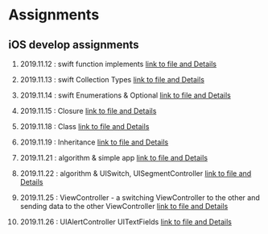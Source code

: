 #  Assignments
## iOS develop assignments

1. 2019.11.12 : swift function implements [link to file and Details](https://github.com/IMSEONGJUN/assignments/tree/master/2019_11_12)

2. 2019.11.13 : swift Collection Types [link to file and Details](https://github.com/IMSEONGJUN/assignments/tree/master/2019_11_13)

3. 2019.11.14 : swift Enumerations & Optional [link to file and Details](https://github.com/IMSEONGJUN/assignments/tree/master/2019_11_14)

4. 2019.11.15 : Closure [link to file and Details](https://github.com/IMSEONGJUN/assignments/tree/master/2019_11_15)

5. 2019.11.18 : Class [link to file and Details](https://github.com/IMSEONGJUN/assignments/tree/master/2019_11_18)

6. 2019.11.19 : Inheritance [link to file and Details](https://github.com/IMSEONGJUN/assignments/tree/master/2019_11_19)

7. 2019.11.21 : algorithm & simple app [link to file and Details](https://github.com/IMSEONGJUN/assignments/tree/master/2019_11_21)

8. 2019.11.22 : algorithm & UISwitch, UISegmentController [link to file and Details](https://github.com/IMSEONGJUN/assignments/tree/master/2019_11_22)

9. 2019.11.25 : ViewController - a switching ViewController to the other and sending data to the other ViewController [link to file and Details](https://github.com/IMSEONGJUN/assignments/tree/master/2019_11_25)

10. 2019.11.26 : UIAlertController UITextFields [link to file and Details](https://github.com/IMSEONGJUN/assignments/tree/master/2019_11_26)

